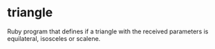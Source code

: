 # triangle
Ruby program that defines if a triangle with the received parameters is equilateral, isosceles or scalene.
